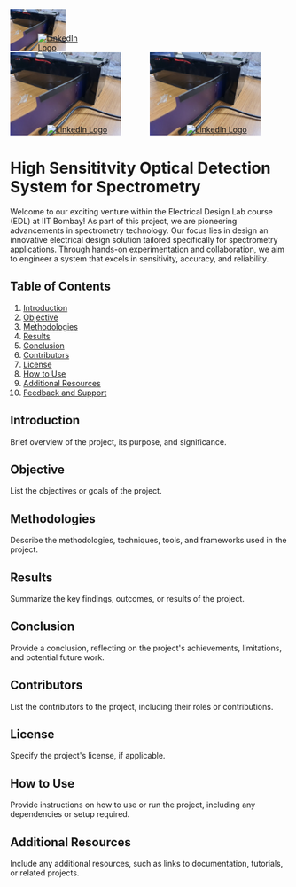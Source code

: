 
<div style="position: relative; width: 200px; height: auto;">
  <img src="https://github.com/imabhivaibhav/myproject/blob/main/spt1.jpg" alt="My LinkedIn Profile" style="width: 50%;">
  <a href="https://www.linkedin.com/in/imabhivaibhav" style="position: absolute; bottom: 0; left: 50%; transform: translateX(-50%);">
    <img src="https://upload.wikimedia.org/wikipedia/commons/c/ca/LinkedIn_logo_initials.png" alt="LinkedIn Logo" width="30">
  </a>
</div>
<div style="display: flex;">
  <div style="position: relative; width: 400px; margin-right: 10px;">
    <img src="https://github.com/imabhivaibhav/myproject/blob/main/spt1.jpg" alt="Image 1" style="width: 200px;">
    <a href="linkedin-profile-url" style="position: absolute; bottom: 5px; left: 50%; transform: translateX(-50%);">
      <img src="linkedin-logo-url" alt="LinkedIn Logo" width="30">
    </a>
  </div>
  <div style="position: relative; width: 400px; margin-right: 10px;">
    <img src="https://github.com/imabhivaibhav/myproject/blob/main/spt1.jpg" alt="Image 2" style="width: 200px;">
    <a href="linkedin-profile-url" style="position: absolute; bottom: 5px; left: 50%; transform: translateX(-50%);">
      <img src="linkedin-logo-url" alt="LinkedIn Logo" width="30">
    </a>
  </div>
  <!-- Add more divs for additional images -->
</div>






# High Sensititvity Optical Detection System for Spectrometry

Welcome to our exciting venture within the Electrical Design Lab course (EDL) at IIT Bombay! As part of this project, we are pioneering advancements in spectrometry technology. Our focus lies in design an innovative electrical design solution tailored specifically for spectrometry applications. Through hands-on experimentation and collaboration, we aim to engineer a system that excels in sensitivity, accuracy, and reliability.

## Table of Contents

1. [Introduction](#introduction)
2. [Objective](#objective)
3. [Methodologies](#methodologies)
4. [Results](#results)
5. [Conclusion](#conclusion)
6. [Contributors](#contributors)
7. [License](#license)
8. [How to Use](#how-to-use)
9. [Additional Resources](#additional-resources)
10. [Feedback and Support](#feedback-and-support)

## Introduction

Brief overview of the project, its purpose, and significance.

## Objective

List the objectives or goals of the project.

## Methodologies

Describe the methodologies, techniques, tools, and frameworks used in the project.

## Results

Summarize the key findings, outcomes, or results of the project.

## Conclusion

Provide a conclusion, reflecting on the project's achievements, limitations, and potential future work.

## Contributors

List the contributors to the project, including their roles or contributions.

## License

Specify the project's license, if applicable.

## How to Use

Provide instructions on how to use or run the project, including any dependencies or setup required.

## Additional Resources

Include any additional resources, such as links to documentation, tutorials, or related projects.



